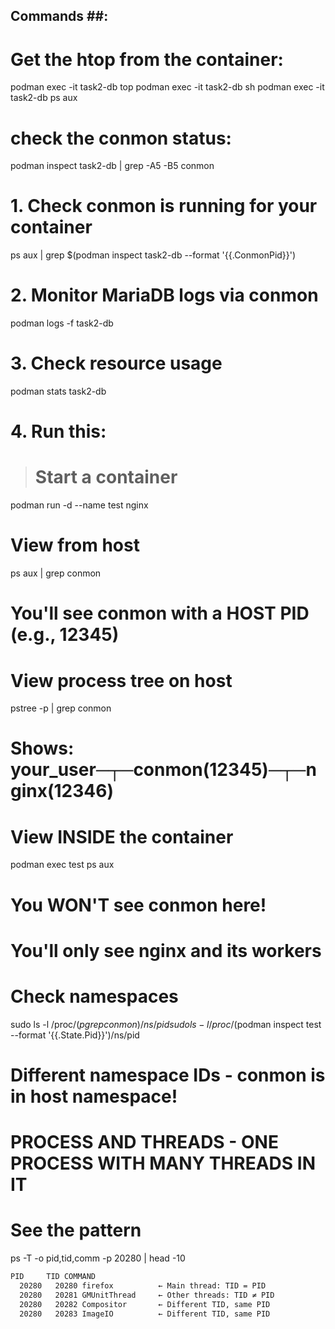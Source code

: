 ## Commands ##:
# Get the htop from the container:
podman exec -it task2-db top
podman exec -it task2-db sh
podman exec -it task2-db ps aux

# check the conmon status:
podman inspect task2-db | grep -A5 -B5 conmon

# 1. Check conmon is running for your container
ps aux | grep $(podman inspect task2-db --format '{{.ConmonPid}}')

# 2. Monitor MariaDB logs via conmon
podman logs -f task2-db

# 3. Check resource usage
podman stats task2-db

# 4. Run this: 
> # Start a container
podman run -d --name test nginx

# View from host
ps aux | grep conmon
# You'll see conmon with a HOST PID (e.g., 12345)

# View process tree on host
pstree -p | grep conmon
# Shows: your_user─┬─conmon(12345)─┬─nginx(12346)

# View INSIDE the container
podman exec test ps aux
# You WON'T see conmon here!
# You'll only see nginx and its workers

# Check namespaces
sudo ls -l /proc/$(pgrep conmon)/ns/pid
sudo ls -l /proc/$(podman inspect test --format '{{.State.Pid}}')/ns/pid
# Different namespace IDs - conmon is in host namespace!

# PROCESS AND THREADS - ONE PROCESS WITH MANY THREADS IN IT
# See the pattern
ps -T -o pid,tid,comm -p 20280 | head -10
```bash
PID     TID COMMAND
  20280   20280 firefox          ← Main thread: TID = PID
  20280   20281 GMUnitThread     ← Other threads: TID ≠ PID
  20280   20282 Compositor       ← Different TID, same PID
  20280   20283 ImageIO          ← Different TID, same PID
```
